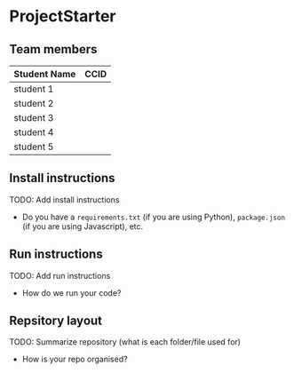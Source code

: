 # ProjectStarter

## Team members

|Student Name| CCID |
|------------|------|
|student 1   |      |
|student 2   |      |
|student 3   |      |
|student 4   |      |
|student 5   |      |

## Install instructions
TODO: Add install instructions
- Do you have a `requirements.txt` (if you are using Python), `package.json` (if you are using Javascript), etc.

## Run instructions
TODO: Add run instructions
- How do we run your code?

## Repsitory layout
TODO: Summarize repository (what is each folder/file used for)
- How is your repo organised?
